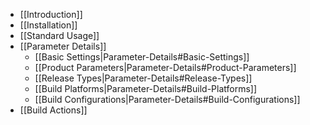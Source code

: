 * [[Introduction]]
* [[Installation]]
* [[Standard Usage]]
* [[Parameter Details]]
    * [[Basic Settings|Parameter-Details#Basic-Settings]]
    * [[Product Parameters|Parameter-Details#Product-Parameters]]
    * [[Release Types|Parameter-Details#Release-Types]]
    * [[Build Platforms|Parameter-Details#Build-Platforms]]
    * [[Build Configurations|Parameter-Details#Build-Configurations]]
* [[Build Actions]]